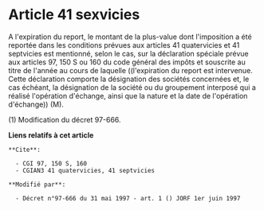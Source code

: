 # Article 41 sexvicies

A l'expiration du report, le montant de la plus-value dont l'imposition a été reportée dans les conditions prévues aux
articles 41 quatervicies et 41 septvicies est mentionné, selon le cas, sur la déclaration spéciale prévue aux articles 97,
150 S ou 160 du code général des impôts et souscrite au titre de l'année au cours de laquelle ((l'expiration du report est
intervenue. Cette déclaration comporte la désignation des sociétés concernées et, le cas échéant, la désignation de la
société ou du groupement interposé qui a réalisé l'opération d'échange, ainsi que la nature et la date de l'opération
d'échange)) (M).

(1) Modification du décret 97-666.

**Liens relatifs à cet article**

	**Cite**:

	  - CGI 97, 150 S, 160
	  - CGIAN3 41 quatervicies, 41 septvicies

	**Modifié par**:

	  - Décret n°97-666 du 31 mai 1997 - art. 1 () JORF 1er juin 1997
